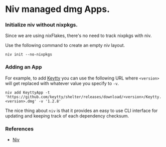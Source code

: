 # Niv managed dmg Apps.

### Initialize niv without nixpkgs.

Since we are using nixFlakes, there's no need to track nixpkgs with niv.

Use the following command to create an empty niv layout.

```shell
niv init --no-nixpkgs
```

### Adding an App

For example, to add [Keytty](https://keytty.com/) you can use the following URL where `<version>` will get
replaced with whatever value you specify to `-v`.

```shell
niv add KeyttyApp -t 'https://github.com/keytty/shelter/releases/download/<version>/Keytty.<version>.dmg' -v '1.2.8'
```

The nice thing about `niv` is that it provides an easy to use CLI interface for updating and keeping track
of each dependency checksum.

### References

* [Niv](https://github.com/nmattia/niv)